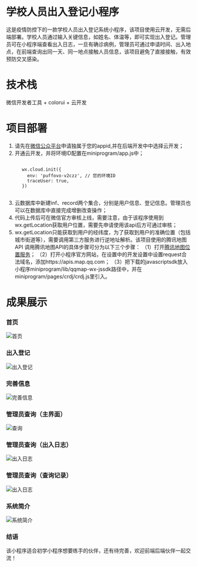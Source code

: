 # 学校人员出入登记小程序
这是疫情防控下的一款学校人员出入登记系统小程序，该项目使用云开发，无需后端部署。学校人员通过输入关键信息，如姓名、体温等，即可实现出入登记。管理员可在小程序端查看出入日志，一旦有确诊病例，管理员可通过申请时间、出入地点，在前端查询出同一天、同一地点接触人员信息，该项目避免了直接接触，有效预防交叉感染。
# 技术栈
微信开发者工具 + colorui + 云开发
# 项目部署
1. 请先在[微信公众平台](https://mp.weixin.qq.com/)申请独属于您的appid,并在后端开发中中选择云开发；
2. 开通云开发，并将环境ID配置在miniprogram/app.js中；
```

      wx.cloud.init({
        env: 'puffovo-v2czz', // 您的环境ID
        traceUser: true,
      })
      
```
3. 云数据库中新建inf、record两个集合，分别是用户信息、登记信息。管理员也可以在数据库中直接完成增删改查操作；
4. 代码上传后可在微信官方审核上线，需要注意，由于该程序使用到wx.getLocation获取用户位置，需要先申请使用该api后方可通过审核；
5. wx.getLocation只能获取到用户的经纬度，为了获取到用户的准确位置（包括城市街道等），需要调用第三方服务进行逆地址解析。该项目使用的腾讯地图API
   调用腾讯地图API的具体步骤可分为以下三个步骤：
  （1）打开[腾讯地图位置服务](https://lbs.qq.com/，申请开发者密钥，开通webserviceAPI服务，下载微信小程序JavaScriptSDK)；
  （2）打开小程序官方网站，在设置中的开发设置中设置request合法域名，添加https://apis.map.qq.com；
  （3）把下载的javascriptsdk放入小程序miniprogram/lib/qqmap-wx-jssdk路径中，并在miniprogram/pages/crdj/crdj.js里引入。
# 成果展示
### 首页
![首页](https://github.com/puffovo/wx-churumaster/blob/main/screenshots/1.png)
### 出入登记
![出入登记](https://github.com/puffovo/wx-churumaster/blob/main/screenshots/2.png)
### 完善信息
![完善信息](https://github.com/puffovo/wx-churumaster/blob/main/screenshots/3.png)
### 管理员查询（主界面）
![查询](https://github.com/puffovo/wx-churumaster/blob/main/screenshots/4.png)
### 管理员查询（出入日志）
![出入日志](https://github.com/puffovo/wx-churumaster/blob/main/screenshots/5.png)
### 管理员查询（查询记录）
![出入日志](https://github.com/puffovo/wx-churumaster/blob/main/screenshots/6.png)
### 系统简介
![系统简介](https://github.com/puffovo/wx-churumaster/blob/main/screenshots/7.png)
### 结语
该小程序适合初学小程序想要练手的伙伴，还有待完善，欢迎前端后端伙伴一起交流！
